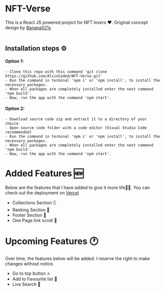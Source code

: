 # NFT-Verse
This is a React JS powered project for NFT lovers ❤️. Original concept design by [Banana021s](https://github.com/Banana021s/Gallery-Media)
<br/><br/>
## Installation steps ⚙
#### Option 1:
    - Clone this repo with this command 'git clone https://github.com/AlvinCoded/NFT-Verse.git'
    - Run the command in terminal 'npm i' or 'npm install', to install the necessary packages.
    - When all packages are completely installed enter the next command 'npm build'.
    - Now, run the app with the command 'npm start'.
#### Option 2:
    - Download source code zip and extract it to a directory of your choice
    - Open source code folder with a code editor (Visual Studio Code recommended)
    - Run the command in terminal 'npm i' or 'npm install', to install the necessary packages.
    - When all packages are completely installed enter the next command 'npm build'.
    - Now, run the app with the command 'npm start'.
    
# Added Features 🆕
Below are the features that I have added to give it more life🎨✨. You can check out the deployment on [Vercel](https://nft-verse-three.vercel.app/)
<br/>

- Collections Section 🗄️
- Ranking Section 🥇
- Footer Section 👣
- One Page link scroll 📜


# Upcoming Features 🕐
Over time, the features below will be added. I reserve the right to make changes without notice.<br/>
- Go to top button 🔝
- Add to Favourite list 🌟
- Live Search 🔎
